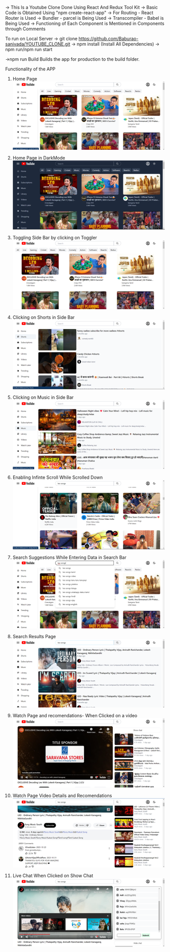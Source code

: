 
-> This Is a Youtube Clone Done Using React And Redux Tool Kit
-> Basic Code is Obtained Using "npm create-react-app"
-> For Routing - React Router is Used
-> Bundler - parcel is Being Used
-> Transcompiler - Babel is Being Used
-> Functioning of Each Component is Mentioned in Components through Comments




To run on Local Server
-> git clone https://github.com/Baburao-sanivada/YOUTUBE_CLONE.git
-> npm install (Install All Dependencies)
-> npm run/npm run start


->npm run Build 
Builds the app for production to the build folder.


Functionality of the APP

1. Home Page
![Home page](./Images/HomePage.png)

2. Home Page in DarkMode
![Home page](./Images/HomePage%20DarkMode.png)

3. Toggling Side Bar by clicking on Toggler
![Side Bar Closed](./Images/SideBar%20Toggle.png)

4. Clicking on Shorts in Side Bar
![Shorts Results](./Images/Shorts-SideBar.png)

5. Clicking on Music in Side Bar
![Music-Results](./Images/Music-SideBar.png)

6. Enabling Infinte Scroll While Scrolled Down 
![Infinite Scroll in Home Page](./Images/Infinte%20Scroll.png)


7. Search Suggestions While Entering Data in Search Bar
![Search Suggestions](./Images/SearchSuggestions.png)


8. Search Results Page
![Videos List based on Search Query](./Images/SearchResults%20Page.png)


9. Watch Page and recomendations- When Clicked on a video
![Watch Page](./Images/WatchPage.png)


10. Watch Page Video Details and Recomendations
![watch page Video Details](./Images/WPVideo%20Details.png)

11. Live Chat When Clicked on Show Chat
![Live chat](./Images/Enabled%20LiveChat.png)




